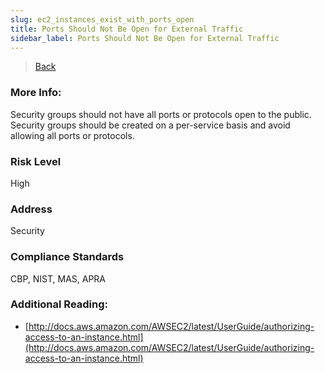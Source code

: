 ```yaml
---
slug: ec2_instances_exist_with_ports_open
title: Ports Should Not Be Open for External Traffic
sidebar_label: Ports Should Not Be Open for External Traffic
---
```

> [Back](../../sgaudit)

### More Info:
Security groups should not have all ports or protocols open to the public. Security groups should be created on a per-service basis and avoid allowing all ports or protocols.

### Risk Level
High

### Address
Security

### Compliance Standards
CBP, NIST, MAS, APRA

### Additional Reading:
- [http://docs.aws.amazon.com/AWSEC2/latest/UserGuide/authorizing-access-to-an-instance.html](http://docs.aws.amazon.com/AWSEC2/latest/UserGuide/authorizing-access-to-an-instance.html) 
